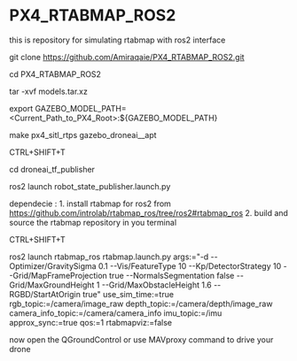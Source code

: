 
# PX4_RTABMAP_ROS2

this is repository for simulating rtabmap with ros2 interface


git clone https://github.com/Amiraqaie/PX4_RTABMAP_ROS2.git

cd PX4_RTABMAP_ROS2

tar -xvf models.tar.xz

export GAZEBO_MODEL_PATH=<Current_Path_to_PX4_Root>:${GAZEBO_MODEL_PATH}

make px4_sitl_rtps gazebo_droneai__apt

CTRL+SHIFT+T

cd droneai_tf_publisher

ros2 launch robot_state_publisher.launch.py

dependecie : 
	1. install rtabmap for ros2 from https://github.com/introlab/rtabmap_ros/tree/ros2#rtabmap_ros
	2. build and source the rtabmap repository in you terminal

CTRL+SHIFT+T

ros2 launch rtabmap_ros rtabmap.launch.py  args:="-d --Optimizer/GravitySigma 0.1 --Vis/FeatureType 10 --Kp/DetectorStrategy 10 --Grid/MapFrameProjection true --NormalsSegmentation false --Grid/MaxGroundHeight 1 --Grid/MaxObstacleHeight 1.6 --RGBD/StartAtOrigin true"  use_sim_time:=true rgb_topic:=/camera/image_raw depth_topic:=/camera/depth/image_raw camera_info_topic:=/camera/camera_info imu_topic:=/imu approx_sync:=true  qos:=1  rtabmapviz:=false

now open the QGroundControl or use MAVproxy command to drive your drone	


